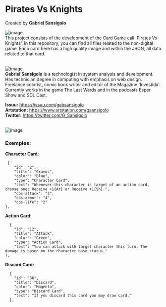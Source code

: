 # Pirates Vs Knights
Created by **Gabriel Sansigolo**<br>

![image](https://github.com/GSansigolo/The-Last-Wards/blob/master/README.md%20Files/PRODUCTION.png?raw=true)<br>
This project consists of the development of the Card Game call 'Pirates Vs Knights'. In this repository, you can find all files related to the non-digital game. Each card here has a high quality image and within the JSON, all data related to that card.<br><br>

![image](https://github.com/GSansigolo/The-Last-Wards/blob/master/README.md%20Files/CREATOR.png?raw=true)<br>
**Gabriel Sansigolo** is a technologist in system analysis and development. Has technician degree in computing with emphasis on web design. Freelance colorist, comic book writer and editor of the Magazine 'Investida'. Currently works in the game The Last Wards and in the podcasts Esper Show and SDL Cast.<br>

**Issuu:** https://issuu.com/gabsansigolo <br>
**Artstation:** https://www.artstation.com/gsansigolo <br>
**Twitter:** https://twitter.com/G_Sansigolo <br><br>

![image](https://github.com/GSansigolo/The-Last-Wards/blob/master/README.md%20Files/DEVELOP.png?raw=true)<br>
### Exemples:

**Character Card:**
```
 {
    "id": "2",
    "title": "Gravos",
    "color": "Blue",
    "type": "Character Card",
    "text": "Whenever this character is target of an action card, choose one: Receive +1{At} or Receive +1{Sh}.",
    "cbs-attack": "3",
    "cbs-armor": "4",
    "cbs-life": "2"
},

```

**Action Card:**
```
  {
    "id": "12",
    "title": "Attack",
    "color": "Green",
    "type": "Action Card",
    "text": "You can attack with target character this turn. The damage is based on the character base status."
},

```

**Discard Card:**
```
  {
    "id": "36",
    "title": "Discard",
    "color": "Magenta",
    "type": "Discard Card",
    "text": "If you discard this card you may draw card."
  },

```
